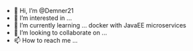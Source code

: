 - 👋 Hi, I’m @Demner21
- 👀 I’m interested in ...
- 🌱 I’m currently learning ... docker with JavaEE microservices
- 💞️ I’m looking to collaborate on ...
- 📫 How to reach me ...

<!---
Demner21/Demner21 is a ✨ special ✨ repository because its `README.md` (this file) appears on your GitHub profile.
You can click the Preview link to take a look at your changes.
--->
